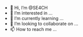 - 👋 Hi, I’m @SE4CH
- 👀 I’m interested in ...
- 🌱 I’m currently learning ...
- 💞️ I’m looking to collaborate on ...
- 📫 How to reach me ...

<!---
SE4CH/SE4CH is a ✨ special ✨ repository because its `README.md` (this file) appears on your GitHub profile.
You can click the Preview link to take a look at your changes.
--->
